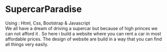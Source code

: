 # SupercarParadise <br>
Using : Html, Css, Bootstrap & Javascript <br>
We all have a dream of driving a supercar but because of
high princes we can not afford it . So here i build a
website where you can rent a car in most affordable
prices. The design of website are build in a way that you
can find all things very easily.
